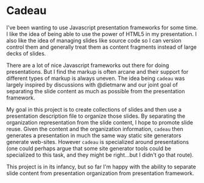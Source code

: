 Cadeau
======

I've been wanting to use Javascript presentation frameworks for some
time.  I like the idea of being able to use the power of HTML5 in my
presentation.  I also like the idea of managing slides like source
code so I can version control them and generally treat them as content
fragments instead of large decks of slides.

There are a lot of nice Javascript frameworks out there for doing
presentations.  But I find the markup is often arcane and their
support for different types of markup is always uneven.  The idea
being `cadeau` was largely inspired by discussions with @dietmarw and
our joint goal of separating the slide content as much as possible
from the presentation framework.

My goal in this project is to create collections of slides and then
use a presentation description file to organize those slides.  By
separating the organization representation from the slide content, I
hope to promote slide reuse.  Given the content and the organization
information, `cadeau` then generates a presentation in much the same
way static site generators generate web-sites.  However `cadeau` is
specialized around presentations (one could perhaps argue that some
site generator tools could be specialized to this task, and they might
be right...but I didn't go that route).

This project is in its infancy, but so far I'm happy with the ability
to separate slide content from presentation organization from
presentation framework.
